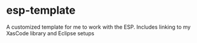 # esp-template
A customized template for me to work with the ESP. Includes linking to my XasCode library and Eclipse setups
